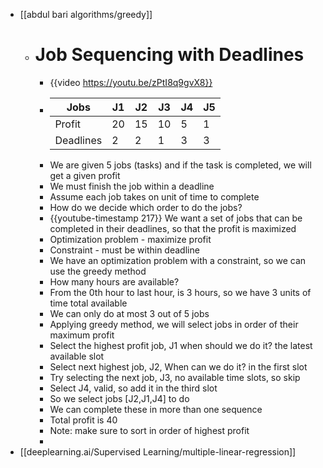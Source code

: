 - [[abdul bari algorithms/greedy]]
	- # Job Sequencing with Deadlines
		- {{video https://youtu.be/zPtI8q9gvX8}}
		- |Jobs|J1|J2|J3|J4|J5|
		  |--|--|--|--|--|--|
		  |Profit|20|15|10|5|1|
		  |Deadlines |2|2|1|3|3|
		- We are given 5 jobs (tasks) and if the task is completed, we will get a given profit
		- We must finish the job within a deadline
		- Assume each job takes on unit of time to complete
		- How do we decide which order to do the jobs?
		- {{youtube-timestamp 217}} We want a set of jobs that can be completed in their deadlines, so that the profit is maximized
		- Optimization problem - maximize profit
		- Constraint - must be within deadline
		- We have an optimization problem with a constraint, so we can use the greedy method
		- How many hours are available?
		- From the 0th hour to last hour, is 3 hours, so we have 3 units of time total available
		- We can only do at most 3 out of 5 jobs
		- Applying greedy method, we will select jobs in order of their maximum profit
		- Select the highest profit job, J1 when should we do it? the latest available slot
		- Select next highest job, J2, When can we do it? in the first slot
		- Try selecting the next job, J3, no available time slots, so skip
		- Select J4, valid, so add it in the third slot
		- So we select jobs [J2,J1,J4] to do
		- We can complete these in more than one sequence
		- Total profit is 40
		- Note: make sure to sort in order of highest profit
		-
- [[deeplearning.ai/Supervised Learning/multiple-linear-regression]]